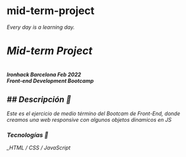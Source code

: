 # mid-term-project
<i>Every day is a learning day.<i>
<h1>Mid-term Project<h1>
<h4>Ironhack Barcelona Feb 2022<br>Front-end Development Bootcamp <h4>

## ## Descripción 🚀
_Este es el ejercicio de medio término del Bootcam de Front-End, donde creamos una web responsive con algunos objetos dinamicos en JS_

### Tecnologías 🔧
_HTML / CSS / JavaScript

